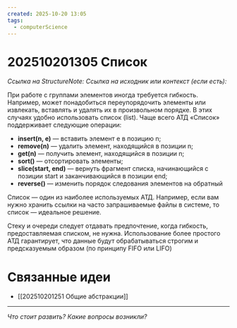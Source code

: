 ```yaml
---
created: 2025-10-20 13:05
tags:
  - computerScience
---
```

# 202510201305 Список

*Ссылка на StructureNote:*
*Ссылка на исходник или контекст (если есть):* 

При работе с группами элементов иногда требуется гибкость. Например, может понадобиться переупорядочить элементы или извлекать, вставлять и удалять их в произвольном порядке. В этих случаях удобно использовать список (list). Чаще всего АТД «Список» поддерживает следующие операции:

- **insert(n, e)** — вставить элемент e в позицию n;
- **remove(n)** — удалить элемент, находящийся в позиции n;
- **get(n)** — получить элемент, находящийся в позиции n; 
- **sort()** — отсортировать элементы; 
- **slice(start, end)** — вернуть фрагмент списка, начинающийся с позиции start и заканчивающийся в позиции end; 
- **reverse()** — изменить порядок следования элементов на обратный

Список — один из наиболее используемых АТД. Например, если вам нужно хранить ссылки на часто запрашиваемые файлы в системе, то список — идеальное решение.

Стеку и очереди следует отдавать предпочтение, когда гибкость, предоставляемая списком, не нужна. Использование более простого АТД гарантирует, что данные будут обрабатываться строгим и предсказуемым образом (по принципу FIFO или LIFO)

# Связанные идеи

- [[202510201251 Общие абстракции]]
---

*Что стоит развить? Какие вопросы возникли?*
